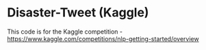# Disaster-Tweet (Kaggle)

This code is for the Kaggle competition - https://www.kaggle.com/competitions/nlp-getting-started/overview

